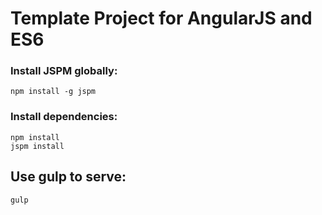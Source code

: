 # Template Project for AngularJS and ES6

### Install JSPM globally:
    npm install -g jspm

### Install dependencies:
    npm install
    jspm install

## Use gulp to serve:
    gulp

